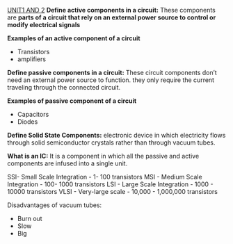 [UNIT1 AND 2](CPS%20205/Document/UNIT1%20AND%202.pdf)
**Define active components in a circuit:**
These components are **parts of a circuit that rely on an external power source to control or modify electrical signals**


 **Examples of an active component of a circuit**
- Transistors
- amplifiers

**Define passive components in a circuit:**
These circuit components don’t need an external power source to function.  they only require the current traveling through the connected circuit.

**Examples of passive component of a circuit**
- Capacitors
- Diodes

**Define Solid State Components:**
electronic device in which electricity flows through solid semiconductor crystals rather than through vacuum tubes.

**What is an IC:**
It is a component in which all the passive and active components are infused into a single unit.


SSI- Small Scale Integration - 1- 100 transistors
MSI - Medium Scale Integration - 100- 1000 transistors
LSI - Large Scale Integration - 1000 - 10000 transistors
VLSI - Very-large scale - 10,000 - 1,000,000 transistors

Disadvantages of vacuum tubes:
- Burn out
- Slow
- Big               